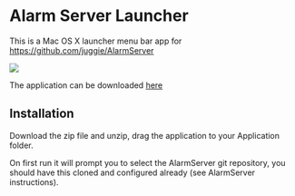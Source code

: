 Alarm Server Launcher
=====================
This is a Mac OS X launcher menu bar app for https://github.com/juggie/AlarmServer

![](http://gschrader.github.io/AlarmServerLauncher/screenshot.gif)


The application can be downloaded [here](https://github.com/gschrader/Alarm-Server-Launcher/releases/download/1.0/Alarm.Server.zip)

Installation
-----------
Download the zip file and unzip, drag the application to your Application folder.

On first run it will prompt you to select the AlarmServer git repository, you should have this cloned and configured already (see AlarmServer instructions). 
